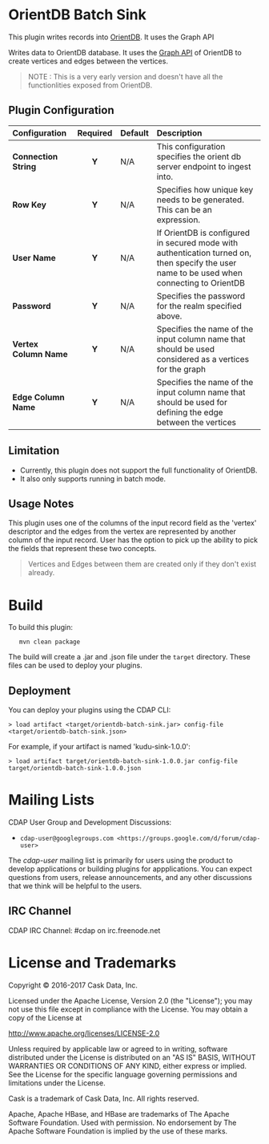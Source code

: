 # OrientDB Batch Sink

This plugin writes records into [OrientDB](http://orientdb.com/orientdb/). It uses the Graph API

Writes data to OrientDB database. It uses the [Graph API](http://orientdb.com/docs/2.2/Graph-Database-Tinkerpop.html) of OrientDB to create vertices and edges between the vertices. 

> NOTE : This is a very early version and doesn't have all the functionlities exposed from OrientDB. 


## Plugin Configuration

| Configuration | Required | Default | Description |
| :------------ | :------: | :----- | :---------- |
| **Connection String** | **Y** | N/A | This configuration specifies the orient db server endpoint to ingest into. |
| **Row Key** | **Y** | N/A | Specifies how unique key needs to be generated. This can be an expression. |
| **User Name** | **Y** | N/A | If OrientDB is configured in secured mode with authentication turned on, then specify the user name to be used when connecting to OrientDB |
| **Password** | **Y** | N/A | Specifies the password for the realm specified above. |
| **Vertex Column Name** | **Y** | N/A | Specifies the name of the input column name that should be used considered as a vertices for the graph |
| **Edge Column Name** | **Y** | N/A | Specifies the name of the input column name that should be used for defining the edge between the vertices |

## Limitation

* Currently, this plugin does not support the full functionality of OrientDB. 
* It also only supports running in batch mode. 

## Usage Notes

This plugin uses one of the columns of the input record field as the 'vertex' descriptor and the edges from the vertex are represented by another column of the input record. User has the option to pick up the ability to pick the fields that represent these two concepts. 

> Vertices and Edges between them are created only if they don't exist already.

# Build
To build this plugin:

```
   mvn clean package
```    

The build will create a .jar and .json file under the ``target`` directory.
These files can be used to deploy your plugins.

Deployment
----------
You can deploy your plugins using the CDAP CLI:

    > load artifact <target/orientdb-batch-sink.jar> config-file <target/orientdb-batch-sink.json>

For example, if your artifact is named 'kudu-sink-1.0.0':

    > load artifact target/orientdb-batch-sink-1.0.0.jar config-file target/orientdb-batch-sink-1.0.0.json
    
# Mailing Lists

CDAP User Group and Development Discussions:

* `cdap-user@googlegroups.com <https://groups.google.com/d/forum/cdap-user>`

The *cdap-user* mailing list is primarily for users using the product to develop
applications or building plugins for appplications. You can expect questions from 
users, release announcements, and any other discussions that we think will be helpful 
to the users.

## IRC Channel

CDAP IRC Channel: #cdap on irc.freenode.net


# License and Trademarks

Copyright © 2016-2017 Cask Data, Inc.

Licensed under the Apache License, Version 2.0 (the "License"); you may not use this file except
in compliance with the License. You may obtain a copy of the License at

http://www.apache.org/licenses/LICENSE-2.0

Unless required by applicable law or agreed to in writing, software distributed under the 
License is distributed on an "AS IS" BASIS, WITHOUT WARRANTIES OR CONDITIONS OF ANY KIND, 
either express or implied. See the License for the specific language governing permissions 
and limitations under the License.

Cask is a trademark of Cask Data, Inc. All rights reserved.

Apache, Apache HBase, and HBase are trademarks of The Apache Software Foundation. Used with
permission. No endorsement by The Apache Software Foundation is implied by the use of these marks.
